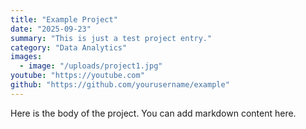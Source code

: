 ```yaml
---
title: "Example Project"
date: "2025-09-23"
summary: "This is just a test project entry."
category: "Data Analytics"
images:
  - image: "/uploads/project1.jpg"
youtube: "https://youtube.com"
github: "https://github.com/yourusername/example"
---
```


Here is the body of the project. You can add markdown content here.
